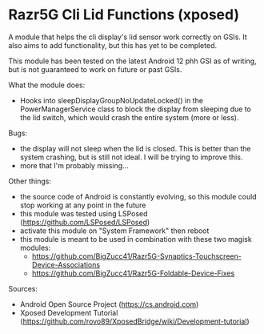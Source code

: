 # Razr5G Cli Lid Functions (xposed)
A module that helps the cli display's lid sensor work correctly on GSIs. It also aims to add functionality, but this has yet to be completed.

This module has been tested on the latest Android 12 phh GSI as of writing, but is not guaranteed to work on future or past GSIs.

What the module does:
- Hooks into sleepDisplayGroupNoUpdateLocked() in the PowerManagerService class to block the display from sleeping due to the lid switch, which would crash the entire system (more or less).

Bugs:
- the display will not sleep when the lid is closed. This is better than the system crashing, but is still not ideal. I will be trying to improve this.
- more that I'm probably missing...

Other things:
- the source code of Android is constantly evolving, so this module could stop working at any point in the future
- this module was tested using LSPosed (https://github.com/LSPosed/LSPosed)
- activate this module on "System Framework" then reboot
- this module is meant to be used in combination with these two magisk modules:
	- https://github.com/BigZucc41/Razr5G-Synaptics-Touchscreen-Device-Associations
	- https://github.com/BigZucc41/Razr5G-Foldable-Device-Fixes

Sources:
- Android Open Source Project (https://cs.android.com)
- Xposed Development Tutorial (https://github.com/rovo89/XposedBridge/wiki/Development-tutorial)
